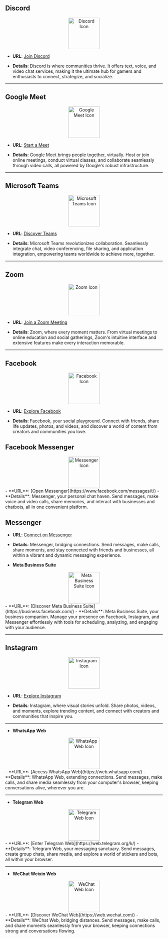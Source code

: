 ## **Discord** 
<div align="center">
    <img src="https://img.icons8.com/color/452/discord-logo.png" alt="Discord Icon" width="100px"/>
</div>

 - **URL**: [Join Discord](https://discord.com/channels/@me)

 - **Details**: Discord is where communities thrive. It offers text, voice, and video chat services, making it the ultimate hub for gamers and enthusiasts to connect, strategize, and socialize.

---

## **Google Meet** 
<div align="center">
    <img src="https://img.icons8.com/color/452/google-meet.png" alt="Google Meet Icon" width="100px"/>
</div>

- **URL**: [Start a Meet](https://meet.google.com/)

- **Details**: Google Meet brings people together, virtually. Host or join online meetings, conduct virtual classes, and collaborate seamlessly through video calls, all powered by Google's robust infrastructure.

---

## **Microsoft Teams** 
<div align="center">
    <img src="https://img.icons8.com/color/452/microsoft-teams.png" alt="Microsoft Teams Icon" width="100px"/>
</div>

- **URL**: [Discover Teams](https://teams.live.com/_#/communities/)

- **Details**: Microsoft Teams revolutionizes collaboration. Seamlessly integrate chat, video conferencing, file sharing, and application integration, empowering teams worldwide to achieve more, together.

---

##  **Zoom** 
<div align="center">
    <img src="https://img.icons8.com/color/452/zoom.png" alt="Zoom Icon" width="100px"/>
</div>

- **URL**: [Join a Zoom Meeting](https://zoom.us/join)

- **Details**: Zoom, where every moment matters. From virtual meetings to online education and social gatherings, Zoom's intuitive interface and extensive features make every interaction memorable.

---

##  **Facebook** 
<div align="center">
    <img src="https://img.icons8.com/color/452/facebook-new.png" alt="Facebook Icon" width="100px"/>
</div>

- **URL**: [Explore Facebook](https://www.facebook.com/)

- **Details**: Facebook, your social playground. Connect with friends, share life updates, photos, and videos, and discover a world of content from creators and communities you love.

##  **Facebook Messenger** 
<div align="center">
    <img src="https://img.icons8.com/color/452/facebook-messenger.png" alt="Messenger Icon" width="100px"/>
</div>
- **URL**: [Open Messenger](https://www.facebook.com/messages/t/)
- **Details**: Messenger, your personal chat haven. Send messages, make voice and video calls, share memories, and interact with businesses and chatbots, all in one convenient platform.

## **Messenger** 

- **URL**: [Connect on Messenger](https://www.messenger.com/)

- **Details**: Messenger, bridging connections. Send messages, make calls, share moments, and stay connected with friends and businesses, all within a vibrant and dynamic messaging experience.


- **Meta Business Suite** 
<div align="center">
    <img src="https://img.icons8.com/color/452/facebook-business.png" alt="Meta Business Suite Icon" width="100px"/>
</div>
- **URL**: [Discover Meta Business Suite](https://business.facebook.com/)
- **Details**: Meta Business Suite, your business companion. Manage your presence on Facebook, Instagram, and Messenger effortlessly with tools for scheduling, analyzing, and engaging with your audience.

---

## **Instagram** 
<div align="center">
    <img src="https://img.icons8.com/color/452/instagram-new.png" alt="Instagram Icon" width="100px"/>
</div>

- **URL**: [Explore Instagram](https://www.instagram.com/)

- **Details**: Instagram, where visual stories unfold. Share photos, videos, and moments, explore trending content, and connect with creators and communities that inspire you.

---

- **WhatsApp Web** 
<div align="center">
    <img src="https://img.icons8.com/color/452/whatsapp--v1.png" alt="WhatsApp Web Icon" width="100px"/>
</div>
- **URL**: [Access WhatsApp Web](https://web.whatsapp.com/)
- **Details**: WhatsApp Web, extending connections. Send messages, make calls, and share media seamlessly from your computer's browser, keeping conversations alive, wherever you are.

---

- **Telegram Web** 
<div align="center">
    <img src="https://img.icons8.com/color/452/telegram-app.png" alt="Telegram Web Icon" width="100px"/>
</div>
- **URL**: [Enter Telegram Web](https://web.telegram.org/k/)
- **Details**: Telegram Web, your messaging sanctuary. Send messages, create group chats, share media, and explore a world of stickers and bots, all within your browser.

---

- **WeChat Weixin Web** 
<div align="center">
    <img src="https://img.icons8.com/color/452/wechat-app.png" alt="WeChat Web Icon" width="100px"/>
</div>
- **URL**: [Discover WeChat Web](https://web.wechat.com/)
- **Details**: WeChat Web, bridging distances. Send messages, make calls, and share moments seamlessly from your browser, keeping connections strong and conversations flowing.
